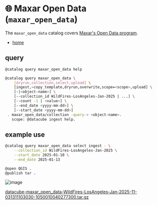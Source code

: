 # 🌐 Maxar Open Data (`maxar_open_data`)

The `maxar_open_data` catalog covers [Maxar's Open Data program](https://www.maxar.com/open-data/).

 - [home](https://www.maxar.com/open-data)

## query

```bash
@catalog query maxar_open_data help
```
```bash
@catalog query maxar_open_data \
	[dryrun,collection,select,upload] \
	[ingest,~copy_template,dryrun,overwrite,scope=<scope>,upload] \
	[-|<object-name>] \
	[--collection_id WildFires-LosAngeles-Jan-2025 | ...] \
	[--count -1 | <value>] \
	[--end_date <yyyy-mm-dd>] \
	[--start_date <yyyy-mm-dd>]
 . maxar_open_data/collection -query-> <object-name>.
   scope: @datacube ingest help.
```

## example use

```bash
@catalog query maxar_open_data select ingest - \
    --collection_id WildFires-LosAngeles-Jan-2025 \
    --start_date 2025-01-10 \
    --end_date 2025-01-13

@open QGIS .
@publish tar .
```

![image](https://github.com/kamangir/assets/blob/main/blue-geo/Maxar-Open-Datacube.png?raw=true)

[datacube-maxar_open_data-WildFires-LosAngeles-Jan-2025-11-031311103030-1050010040277300.tar.gz](https://kamangir-public.s3.ca-central-1.amazonaws.com/datacube-maxar_open_data-WildFires-LosAngeles-Jan-2025-11-031311103030-1050010040277300.tar.gz)
